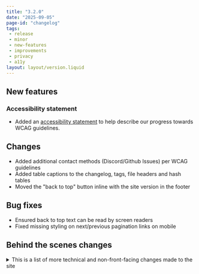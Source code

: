 ```yaml
---
title: "3.2.0"
date: "2025-09-05"
page-id: "changelog"
tags: 
 - release
 - minor
 - new-features
 - improvements
 - privacy
 - a11y
layout: layout/version.liquid
---
```


## New features
### Accessibility statement
- Added an [accessibility statement](/accessibility/) to help describe our progress towards WCAG guidelines.

## Changes
- Added additional contact methods (Discord/Github Issues) per WCAG guidelines
- Added table captions to the changelog, tags, file headers and hash tables
- Moved the "back to top" button inline with the site version in the footer

## Bug fixes
- Ensured back to top text can be read by screen readers
- Fixed missing styling on next/previous pagination links on mobile

## Behind the scenes changes
<details>
<summary>This is a list of more technical and non-front-facing changes made to the site  </summary>

### Changes/improvements
- Updated 11ty to latest version [3.1.2](https://github.com/11ty/eleventy/releases/tag/v3.1.2)
- Updated Bootstrap icons to latest version [1.13.1](https://github.com/twbs/icons/releases/tag/v1.13.1)
- Fixed H1 not being the first tag on the page
- Fixed link color on changelog items

</details>